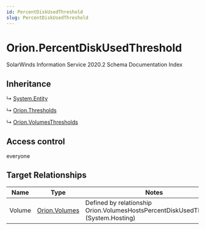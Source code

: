 ```yaml
---
id: PercentDiskUsedThreshold
slug: PercentDiskUsedThreshold
---
```


# Orion.PercentDiskUsedThreshold

SolarWinds Information Service 2020.2 Schema Documentation Index

## Inheritance

↳ [System.Entity](./../System/Entity)

↳ [Orion.Thresholds](./../Orion/Thresholds)

↳ [Orion.VolumesThresholds](./../Orion/VolumesThresholds)

## Access control

everyone

## Target Relationships

| Name | Type | Notes |
| ------ | ------ | ------ |
| Volume | [Orion.Volumes](./../Orion/Volumes) | Defined by relationship Orion.VolumesHostsPercentDiskUsedThreshold (System.Hosting) |

